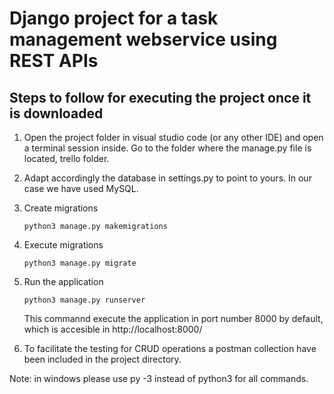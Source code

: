 # Django project for a task management webservice using REST APIs

## Steps to follow for executing the project once it is downloaded

1. Open the project folder in visual studio code (or any other IDE) and open a terminal session inside. Go to the folder where the manage.py file is located, trello folder.

2. Adapt accordingly the database in settings.py to point to yours. In our case we have used MySQL.

3. Create migrations
   ```
   python3 manage.py makemigrations
   ```
4. Execute migrations
   ```
   python3 manage.py migrate
   ```
5. Run the application
   ```
   python3 manage.py runserver
   ```
   This commannd execute the application in port number 8000 by default, which is accesible in http://localhost:8000/

6. To facilitate the testing for CRUD operations a postman collection have been included in the project directory. 

Note: in windows please use py -3 instead of python3 for all commands.

